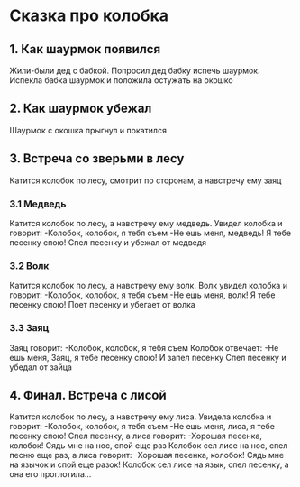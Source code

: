 # Сказка про колобка

## 1. Как шаурмок появился
Жили-были дед с бабкой. 
Попросил дед бабку испечь шаурмок.
Испекла бабка шаурмок и положила остужать на окошко
## 2. Как шаурмок убежал
Шаурмок с окошка прыгнул и покатился
## 3. Встреча со зверьми в лесу
Катится колобок по лесу, смотрит по сторонам, а навстречу ему заяц
### 3.1 Медведь
 Катится колобок по лесу, а навстречу ему медведь. Увидел колобка и говорит: 
 -Колобок, колобок, я тебя съем
 -Не ешь меня, медведь! Я тебе песенку спою!
 Спел песенку и убежал от медведя
### 3.2 Волк
Катится колобок по лесу, а навстречу ему волк. Волк увидел колобка и говорит:
-Колобок, колобок, я тебя съем
-Не ешь меня, волк! Я тебе песенку спою!
Поет песенку и убегает от волка
### 3.3 Заяц
Заяц говорит:
-Колобок, колобок, я тебя съем
Колобок отвечает: 
-Не ешь меня, Заяц, я тебе песенку спою!
И запел песенку
Спел песенку и убедал от зайца
## 4. Финал. Встреча с лисой
Катится колобок по лесу, а навстречу ему лиса. Увидела колобка и говорит:
-Колобок, колобок, я тебя съем
-Не ешь меня, лиса, я тебе песенку спою!
Спел песенку, а лиса говорит:
-Хорошая песенка, колобок! Сядь мне на нос, спой еще раз
Колобок сел лисе на нос, спел песню еще раз, а лиса говорит:
-Хорошая песенка, колобок! Сядь мне на язычок и спой еще разок!
Колобок сел лисе на язык, спел песенку, а она его проглотила... 
